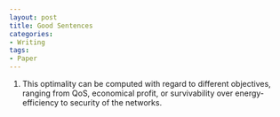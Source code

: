 ```yaml
---
layout: post
title: Good Sentences
categories:
- Writing
tags:
- Paper
---
```


1. This optimality can be computed with regard to different objectives, ranging from QoS, economical profit, or survivability over energy-efficiency to security of the networks.



